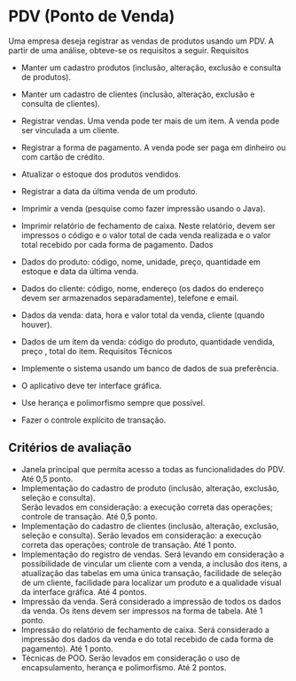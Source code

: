 # PDV (Ponto de Venda)

Uma empresa deseja registrar as vendas de produtos usando um PDV. A partir de uma análise,
obteve-se os requisitos a seguir.
Requisitos
- Manter um cadastro produtos (inclusão, alteração, exclusão e consulta de produtos).
- Manter um cadastro de clientes (inclusão, alteração, exclusão e consulta de clientes).
- Registrar vendas. Uma venda pode ter mais de um item. A venda pode ser vinculada a um
cliente.
- Registrar a forma de pagamento. A venda pode ser paga em dinheiro ou com cartão de
crédito.
- Atualizar o estoque dos produtos vendidos.
- Registrar a data da última venda de um produto.
- Imprimir a venda (pesquise como fazer impressão usando o Java).
- Imprimir relatório de fechamento de caixa. Neste relatório, devem ser impressos o código e o
valor total de cada venda realizada e o valor total recebido por cada forma de pagamento.
Dados
- Dados do produto: código, nome, unidade, preço, quantidade em estoque e data da última
venda.
- Dados do cliente: código, nome, endereço (os dados do endereço devem ser armazenados
separadamente), telefone e email.
- Dados da venda: data, hora e valor total da venda, cliente (quando houver).
- Dados de um item da venda: código do produto, quantidade vendida, preço , total do item.
Requisitos Técnicos
- Implemente o sistema usando um banco de dados de sua preferência.
- O aplicativo deve ter interface gráfica.

- Use herança e polimorfismo sempre que possível.
- Fazer o controle explícito de transação.  

## Critérios de avaliação  
- Janela principal que permita acesso a todas as funcionalidades do PDV. Até 0,5 ponto.  
- Implementação do cadastro de produto (inclusão, alteração, exclusão, seleção e consulta).   
Serão levados em consideração: a execução correta das operações; controle de transação. Até 0,5 ponto.  
- Implementação do cadastro de clientes (inclusão, alteração, exclusão, seleção e consulta). 
Serão levados em consideração: a execução correta das operações; controle de transação. Até 1 ponto.  
- Implementação do registro de vendas. Será levando em consideração a possibilidade de vincular um cliente com a venda, a inclusão dos itens, a atualização das tabelas em uma
única transação, facilidade de seleção de um cliente, facilidade para localizar um produto e a qualidade visual da interface gráfica. Até 4 pontos.  
- Impressão da venda. Será considerado a impressão de todos os dados da venda. Os itens devem ser impressos na forma de tabela. Até 1 ponto.  
- Impressão do relatório de fechamento de caixa. Será considerado a impressão dos dados da venda e do total recebido de cada forma de pagamento). Até 1 ponto.  
- Técnicas de POO. Serão levados em consideração o uso de encapsulamento, herança e polimorfismo. Até 2 pontos.  
